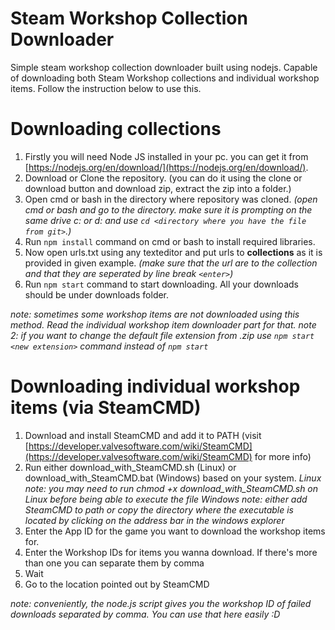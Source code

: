 # Steam Workshop Collection Downloader

Simple steam workshop collection downloader built using nodejs.
Capable of downloading both Steam Workshop collections and individual workshop items. Follow the instruction below to use this.

# Downloading collections

1. Firstly you will need Node JS installed in your pc. you can get it from [https://nodejs.org/en/download/](https://nodejs.org/en/download/).
2. Download or Clone the repository. (you can do it using the clone or download button and download zip, extract the zip into a folder.)
3. Open cmd or bash in the directory where repository was cloned. *(open cmd or bash and go to the directory. make sure it is prompting on the same drive c: or d: and use `cd <directory where you have the file from git>`.)*
4. Run `npm install` command on cmd or bash to install required libraries.
5. Now open urls.txt using any texteditor and put urls to **collections** as it is provided in given example. *(make sure that the url are to the collection and that they are seperated by line break `<enter>`)*
6. Run `npm start` command to start downloading. All your downloads should be under downloads folder.


*note: sometimes some workshop items are not downloaded using this method. Read the individual workshop item downloader part for that.*
*note 2: if you want to change the default file extension from .zip use `npm start <new extension>` command instead of `npm start`*

# Downloading individual workshop items (via SteamCMD)

1. Download and install SteamCMD and add it to PATH (visit [https://developer.valvesoftware.com/wiki/SteamCMD](https://developer.valvesoftware.com/wiki/SteamCMD) for more info)
2. Run either download_with_SteamCMD.sh (Linux) or download_with_SteamCMD.bat (Windows) based on your system.
*Linux note: you may need to run chmod +x download_with_SteamCMD.sh on Linux before being able to execute the file*
*Windows note: either add SteamCMD to path or copy the directory where the executable is located by clicking on the address bar in the windows explorer*
4. Enter the App ID for the game you want to download the workshop items for.
5. Enter the Workshop IDs for items you wanna download. If there's more than one you can separate them by comma
6. Wait
7. Go to the location pointed out by SteamCMD

*note: conveniently, the node.js script gives you the workshop ID of failed downloads separated by comma. You can use that here easily :D*

